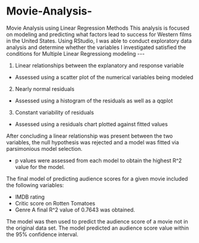 # Movie-Analysis-
Movie Analysis using Linear Regression Methods
This analysis is focused on modeling and predicting what factors lead to success for Western films in the United States.
Using RStudio, I was able to conduct exploratory data analysis and determine whether the variables I investigated satisfied the conditions for Multiple Linear Regressiong modeling ---
1. Linear relationships between the explanatory and response variable
 - Assessed using a scatter plot of the numerical variables being modeled 
2. Nearly normal residuals
 - Assessed using a histogram of the residuals as well as a qqplot
3. Constant variability of residuals
 - Assessed using a residuals chart plotted against fitted values

After concluding a linear relationship was present between the two variables, the null hypothesis was rejected and a model was fitted via parsimonious model selection. 
- p values were assessed from each model to obtain the highest R^2 value for the model. 

The final model of predicting audience scores for a given movie included the following variables:
- IMDB rating
- Critic score on Rotten Tomatoes
- Genre
A final R^2 value of 0.7643 was obtained. 

The model was then used to predict the audience score of a movie not in the original data set. The model predicted an audience score value within the 95% confidence interval. 
